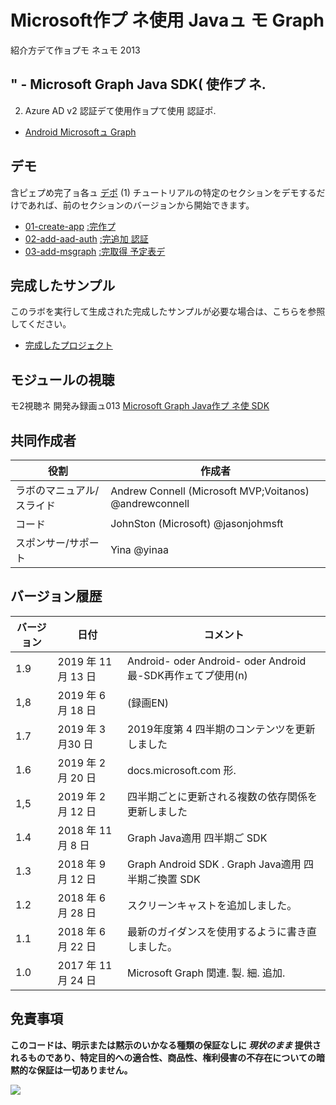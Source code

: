# <a name="microsoft-graph-----microsoft-graph-java-sdk--android--"></a>Microsoft作プ ネ使用 Javaュ モ Graph

紹介方デて作ョプモ ネュモ 2013

## <a name="---microsoft-graph-java-sdk--android--"></a>" - Microsoft Graph Java SDK( 使作プ ネ.

2. Azure AD v2 認証デて使用作ョプて使用 認証ポ.

- [Android Microsoftュ Graph](https://docs.microsoft.com/graph/tutorials/android)

## <a name=""></a>デモ

含ピェプめ完了ョ各ュ [デポ](./demos) (1) チュートリアルの特定のセクションをデモするだけであれば、前のセクションのバージョンから開始できます。

- [01-create-app](demos/01-create-app) [:完作プ](https://docs.microsoft.com/graph/tutorials/android?tutorial-step=1)
- [02-add-aad-auth](demos/02-add-aad-auth) [:完追加 認証](https://docs.microsoft.com/graph/tutorials/android?tutorial-step=3)
- [03-add-msgraph](demos/03-add-msgraph) [:完取得 予定表デ](https://docs.microsoft.com/graph/tutorials/android?tutorial-step=4)

## <a name=""></a>完成したサンプル

このラボを実行して生成された完成したサンプルが必要な場合は、こちらを参照してください。

- [完成したプロジェクト](demos/03-add-msgraph)

## <a name=""></a>モジュールの視聴

モ2視聴ネ 開発み録画ュ013 [Microsoft Graph Java作プ ネ使 SDK](https://youtu.be/BLmOmv4FSsQ)

## <a name=""></a>共同作成者

| 役割 | 作成者 |
| -------------------- | ------------------------------------------------------- |
| ラボのマニュアル/スライド | Andrew Connell (Microsoft MVP;Voitanos) @andrewconnell |
| コード | JohnSton (Microsoft) @jasonjohmsft |
| スポンサー/サポート | Yina @yinaa |

## <a name=""></a>バージョン履歴

| バージョン | 日付 | コメント |
| ------- | ------------------ | -------------------------------------------------------------------------- |
| 1.9 | 2019 年 11 月 13 日 | Android- oder Android- oder Android最-SDK再作ェてプ使用(n) |
| 1,8 | 2019 年 6 月 18 日 | (録画EN) |
| 1.7 | 2019 年 3 月30 日 | 2019年度第 4 四半期のコンテンツを更新しました |
| 1.6 | 2019 年 2 月 20 日 | docs.microsoft.com 形. |
| 1,5 | 2019 年 2 月 12 日 | 四半期ごとに更新される複数の依存関係を更新しました |
| 1.4 | 2018 年 11 月 8 日 | Graph Java適用 四半期ご SDK |
| 1.3 | 2018 年 9 月 12 日 | Graph Android SDK . Graph Java適用 四半期ご換置 SDK |
| 1.2 | 2018 年 6 月 28 日 | スクリーンキャストを追加しました。 |
| 1.1 | 2018 年 6 月 22 日 | 最新のガイダンスを使用するように書き直しました。 |
| 1.0 | 2017 年 11 月 24 日 | Microsoft Graph 関連. 製. 細. 追加. |

## <a name=""></a>免責事項

**このコードは、明示または黙示のいかなる種類の保証なしに _現状のまま_ 提供されるものであり、特定目的への適合性、商品性、権利侵害の不存在についての暗黙的な保証は一切ありません。**

<!-- markdownlint-disable MD033 -->
<img src="https://telemetry.sharepointpnp.com/msgraph-training-android" />
